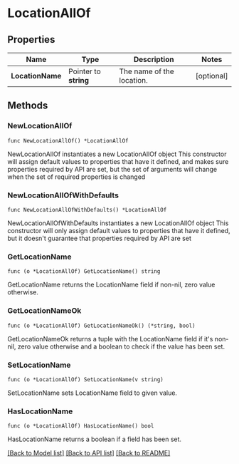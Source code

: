 # LocationAllOf

## Properties

Name | Type | Description | Notes
------------ | ------------- | ------------- | -------------
**LocationName** | Pointer to **string** | The name of the location. | [optional] 

## Methods

### NewLocationAllOf

`func NewLocationAllOf() *LocationAllOf`

NewLocationAllOf instantiates a new LocationAllOf object
This constructor will assign default values to properties that have it defined,
and makes sure properties required by API are set, but the set of arguments
will change when the set of required properties is changed

### NewLocationAllOfWithDefaults

`func NewLocationAllOfWithDefaults() *LocationAllOf`

NewLocationAllOfWithDefaults instantiates a new LocationAllOf object
This constructor will only assign default values to properties that have it defined,
but it doesn't guarantee that properties required by API are set

### GetLocationName

`func (o *LocationAllOf) GetLocationName() string`

GetLocationName returns the LocationName field if non-nil, zero value otherwise.

### GetLocationNameOk

`func (o *LocationAllOf) GetLocationNameOk() (*string, bool)`

GetLocationNameOk returns a tuple with the LocationName field if it's non-nil, zero value otherwise
and a boolean to check if the value has been set.

### SetLocationName

`func (o *LocationAllOf) SetLocationName(v string)`

SetLocationName sets LocationName field to given value.

### HasLocationName

`func (o *LocationAllOf) HasLocationName() bool`

HasLocationName returns a boolean if a field has been set.


[[Back to Model list]](../README.md#documentation-for-models) [[Back to API list]](../README.md#documentation-for-api-endpoints) [[Back to README]](../README.md)


